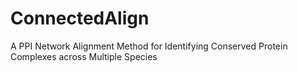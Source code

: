 # ConnectedAlign
A PPI Network Alignment Method for Identifying Conserved Protein Complexes across Multiple Species
